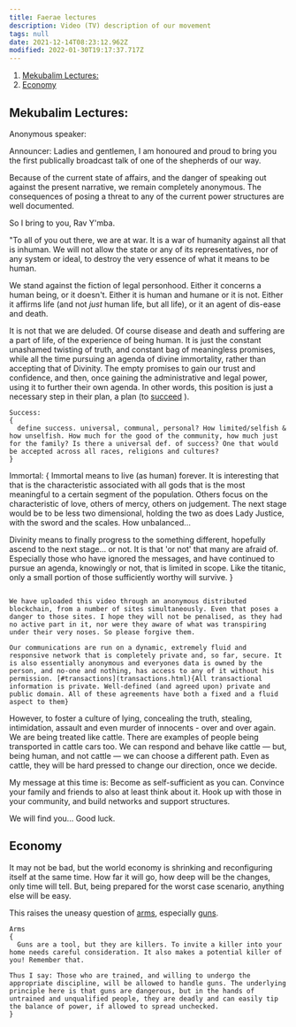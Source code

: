 ```yaml
---
title: Faerae lectures
description: Video (TV) description of our movement
tags: null
date: 2021-12-14T08:23:12.962Z
modified: 2022-01-30T19:17:37.717Z
---
```


1. [Mekubalim Lectures:](#mekubalim-lectures)
2. [Economy](#economy)

## Mekubalim Lectures:

Anonymous speaker:

Announcer: Ladies and gentlemen, I am honoured and proud to bring you the first publically broadcast talk of one of the shepherds of our way.

Because of the current state of affairs, and the danger of speaking out against the present narrative, we remain completely anonymous. The consequences of posing a threat to any of the current power structures are well documented.

So I bring to you, Rav Y'mba.

"To all of you out there, we are at war. It is a war of humanity against all that is inhuman. We will not allow the state or any of its representatives, nor of any system or ideal, to destroy the very essence of what it means to be human.

We stand against the fiction of legal personhood. Either it concerns a human being, or it doesn't. Either it is human and humane or it is not. Either it affirms life (and not _just_ human life, but all life), or it an agent of dis-ease and death.

It is not that we are deluded. Of course disease and death and suffering are a part of life, of the experience of being human. It is just the constant unashamed twisting of truth, and constant bag of meaningless promises, while all the time pursuing an agenda of divine immortality, rather than accepting that of Divinity. The empty promises to gain our trust and confidence, and then, once gaining the administrative and legal power, using it to further their own agenda. In other words, this position is just a necessary step in their plan, a plan (to [succeed](success.html) ).

```
Success:
{
  define success. universal, communal, personal? How limited/selfish & how unselfish. How much for the good of the community, how much just for the family? Is there a universal def. of success? One that would be accepted across all races, religions and cultures?
}
```

Immortal:
{
Immortal means to live (as human) forever. It is interesting that that is the characteristic associated with all gods that is the most meaningful to a certain segment of the population. Others focus on the characteristic of love, others of mercy, others on judgement. The next stage would be to be less two dimensional, holding the two as does Lady Justice, with the sword and the scales. How unbalanced...

Divinity means to finally progress to the something different, hopefully ascend to the next stage... or not.
It is that 'or not' that many are afraid of. Especially those who have ignored the messages, and have continued to pursue an agenda, knowingly or not, that is limited in scope. Like the titanic, only a small portion of those sufficiently worthy will survive.
}

```

We have uploaded this video through an anonymous distributed blockchain, from a number of sites simultaneously. Even that poses a danger to those sites. I hope they will not be penalised, as they had no active part in it, nor were they aware of what was transpiring under their very noses. So please forgive them.

Our communications are run on a dynamic, extremely fluid and responsive network that is completely private and, so far, secure. It is also essentially anonymous and everyones data is owned by the person, and no-one and nothing, has access to any of it without his permission. [#transactions](transactions.html){All transactional information is private. Well-defined (and agreed upon) private and public domain. All of these agreements have both a fixed and a fluid aspect to them}
```

However, to foster a culture of lying, concealing the truth, stealing, intimidation, assault and even murder of innocents - over and over again. We are being treated like cattle. There are examples of people being transported in cattle cars too. We can respond and behave like cattle &mdash; but, being human, and not cattle &mdash; we can choose a different path. Even as cattle, they will be hard pressed to change our direction, once we decide.

My message at this time is: Become as self-sufficient as you can. Convince your family and friends to also at least think about it.
Hook up with those in your community, and build networks and support structures.

We will find you... Good luck.

## Economy

It may not be bad, but the world economy is shrinking and reconfiguring itself at the same time. How far it will go, how deep will be the changes, only time will tell. But, being prepared for the worst case scenario, anything else will be easy.

This raises the uneasy question of [arms](arms.html), especially [guns](guns.html).

```
Arms
{
  Guns are a tool, but they are killers. To invite a killer into your home needs careful consideration. It also makes a potential killer of you! Remember that.

Thus I say: Those who are trained, and willing to undergo the appropriate discipline, will be allowed to handle guns. The underlying principle here is that guns are dangerous, but in the hands of untrained and unqualified people, they are deadly and can easily tip the balance of power, if allowed to spread unchecked.
}
```
